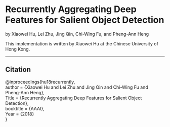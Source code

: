 # Recurrently Aggregating Deep Features for Salient Object Detection

by Xiaowei Hu, Lei Zhu, Jing Qin, Chi-Wing Fu, and Pheng-Ann Heng

This implementation is written by Xiaowei Hu at the Chinese University of Hong Kong.

***

## Citation
@inproceedings{hu18recurrently,   
  author = {Xiaowei Hu and Lei Zhu and Jing Qin and Chi-Wing Fu and Pheng-Ann Heng},    
  Title = {Recurrently Aggregating Deep Features for Salient Object Detection},    
  booktitle = {AAAI},    
  Year  = {2018}    
}
